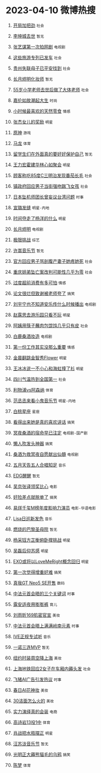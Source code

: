 # 2023-04-10 微博热搜 
1. [开局加把劲](https://m.weibo.cn/search?containerid=100103type%3D1%26t%3D10%26q%3D%23%E5%BC%80%E5%B1%80%E5%8A%A0%E6%8A%8A%E5%8A%B2%23&stream_entry_id=51&isnewpage=1&extparam=seat%3D1%26cate%3D10103%26pos%3D0%26filter_type%3Drealtimehot%26stream_entry_id%3D51%26c_type%3D51%26dgr%3D0%26display_time%3D1681075058%26pre_seqid%3D1681075058404027218109&luicode=10000011&lfid=106003type%3D25%26t%3D3%26disable_hot%3D1%26filter_type%3Drealtimehot) `社会` 

2. [李坤城去世](https://m.weibo.cn/search?containerid=100103type%3D1%26t%3D10%26q%3D%23%E6%9D%8E%E5%9D%A4%E5%9F%8E%E5%8E%BB%E4%B8%96%23&stream_entry_id=31&isnewpage=1&extparam=seat%3D1%26stream_entry_id%3D31%26filter_type%3Drealtimehot%26lcate%3D5001%26c_type%3D31%26cate%3D5001%26pos%3D0%26q%3D%2523%25E6%259D%258E%25E5%259D%25A4%25E5%259F%258E%25E5%258E%25BB%25E4%25B8%2596%2523%26band_rank%3D1%26realpos%3D1%26dgr%3D0%26flag%3D2%26display_time%3D1681075058%26pre_seqid%3D1681075058404027218109&luicode=10000011&lfid=106003type%3D25%26t%3D3%26disable_hot%3D1%26filter_type%3Drealtimehot) `暂无` 

3. [张艺谋第一次拍网剧](https://m.weibo.cn/search?containerid=100103type%3D1%26t%3D10%26q%3D%23%E5%BC%A0%E8%89%BA%E8%B0%8B%E7%AC%AC%E4%B8%80%E6%AC%A1%E6%8B%8D%E7%BD%91%E5%89%A7%23&stream_entry_id=31&isnewpage=1&extparam=seat%3D1%26stream_entry_id%3D31%26filter_type%3Drealtimehot%26lcate%3D5001%26c_type%3D31%26cate%3D5001%26pos%3D1%26q%3D%2523%25E5%25BC%25A0%25E8%2589%25BA%25E8%25B0%258B%25E7%25AC%25AC%25E4%25B8%2580%25E6%25AC%25A1%25E6%258B%258D%25E7%25BD%2591%25E5%2589%25A7%2523%26band_rank%3D2%26realpos%3D2%26dgr%3D0%26flag%3D0%26display_time%3D1681075058%26pre_seqid%3D1681075058404027218109&luicode=10000011&lfid=106003type%3D25%26t%3D3%26disable_hot%3D1%26filter_type%3Drealtimehot) `电视剧` 

4. [这些旅游专列已发车](https://m.weibo.cn/search?containerid=100103type%3D1%26t%3D10%26q%3D%23%E8%BF%99%E4%BA%9B%E6%97%85%E6%B8%B8%E4%B8%93%E5%88%97%E5%B7%B2%E5%8F%91%E8%BD%A6%23&stream_entry_id=31&isnewpage=1&extparam=seat%3D1%26stream_entry_id%3D31%26filter_type%3Drealtimehot%26lcate%3D5001%26c_type%3D31%26cate%3D5001%26pos%3D2%26q%3D%2523%25E8%25BF%2599%25E4%25BA%259B%25E6%2597%2585%25E6%25B8%25B8%25E4%25B8%2593%25E5%2588%2597%25E5%25B7%25B2%25E5%258F%2591%25E8%25BD%25A6%2523%26band_rank%3D3%26realpos%3D3%26dgr%3D0%26flag%3D0%26display_time%3D1681075058%26pre_seqid%3D1681075058404027218109&luicode=10000011&lfid=106003type%3D25%26t%3D3%26disable_hot%3D1%26filter_type%3Drealtimehot) `社会` 

5. [贵州失联母子已平安找到](https://m.weibo.cn/search?containerid=100103type%3D1%26t%3D10%26q%3D%23%E8%B4%B5%E5%B7%9E%E5%A4%B1%E8%81%94%E6%AF%8D%E5%AD%90%E5%B7%B2%E5%B9%B3%E5%AE%89%E6%89%BE%E5%88%B0%23&stream_entry_id=31&isnewpage=1&extparam=seat%3D1%26stream_entry_id%3D31%26filter_type%3Drealtimehot%26lcate%3D5001%26c_type%3D31%26cate%3D5001%26pos%3D3%26q%3D%2523%25E8%25B4%25B5%25E5%25B7%259E%25E5%25A4%25B1%25E8%2581%2594%25E6%25AF%258D%25E5%25AD%2590%25E5%25B7%25B2%25E5%25B9%25B3%25E5%25AE%2589%25E6%2589%25BE%25E5%2588%25B0%2523%26band_rank%3D4%26realpos%3D4%26dgr%3D0%26flag%3D0%26display_time%3D1681075058%26pre_seqid%3D1681075058404027218109&luicode=10000011&lfid=106003type%3D25%26t%3D3%26disable_hot%3D1%26filter_type%3Drealtimehot) `社会` 

6. [长月烬明化妆师](https://m.weibo.cn/search?containerid=100103type%3D1%26t%3D10%26q%3D%E9%95%BF%E6%9C%88%E7%83%AC%E6%98%8E%E5%8C%96%E5%A6%86%E5%B8%88&stream_entry_id=31&isnewpage=1&extparam=seat%3D1%26stream_entry_id%3D31%26filter_type%3Drealtimehot%26lcate%3D5001%26c_type%3D31%26cate%3D5001%26pos%3D4%26q%3D%25E9%2595%25BF%25E6%259C%2588%25E7%2583%25AC%25E6%2598%258E%25E5%258C%2596%25E5%25A6%2586%25E5%25B8%2588%26band_rank%3D5%26realpos%3D5%26dgr%3D0%26flag%3D0%26display_time%3D1681075058%26pre_seqid%3D1681075058404027218109&luicode=10000011&lfid=106003type%3D25%26t%3D3%26disable_hot%3D1%26filter_type%3Drealtimehot) `暂无` 

7. [55岁小学老师去世后做了大体老师](https://m.weibo.cn/search?containerid=100103type%3D1%26t%3D10%26q%3D%2355%E5%B2%81%E5%B0%8F%E5%AD%A6%E8%80%81%E5%B8%88%E5%8E%BB%E4%B8%96%E5%90%8E%E5%81%9A%E4%BA%86%E5%A4%A7%E4%BD%93%E8%80%81%E5%B8%88%23&stream_entry_id=31&isnewpage=1&extparam=seat%3D1%26stream_entry_id%3D31%26filter_type%3Drealtimehot%26lcate%3D5001%26c_type%3D31%26cate%3D5001%26pos%3D5%26q%3D%252355%25E5%25B2%2581%25E5%25B0%258F%25E5%25AD%25A6%25E8%2580%2581%25E5%25B8%2588%25E5%258E%25BB%25E4%25B8%2596%25E5%2590%258E%25E5%2581%259A%25E4%25BA%2586%25E5%25A4%25A7%25E4%25BD%2593%25E8%2580%2581%25E5%25B8%2588%2523%26band_rank%3D6%26realpos%3D6%26dgr%3D0%26flag%3D0%26display_time%3D1681075058%26pre_seqid%3D1681075058404027218109&luicode=10000011&lfid=106003type%3D25%26t%3D3%26disable_hot%3D1%26filter_type%3Drealtimehot) `社会` 

8. [嘉伦如故潮起大生](https://m.weibo.cn/search?containerid=100103type%3D1%26t%3D10%26q%3D%23%E5%98%89%E4%BC%A6%E5%A6%82%E6%95%85%E6%BD%AE%E8%B5%B7%E5%A4%A7%E7%94%9F%23&stream_entry_id=31&isnewpage=1&extparam=seat%3D1%26dgr%3D0%26stream_entry_id%3D31%26filter_type%3Drealtimehot%26lcate%3D5001%26c_type%3D31%26topic_ad%3D1%26cate%3D5001%26pos%3D6%26q%3D%2523%25E5%2598%2589%25E4%25BC%25A6%25E5%25A6%2582%25E6%2595%2585%25E6%25BD%25AE%25E8%25B5%25B7%25E5%25A4%25A7%25E7%2594%259F%2523%26band_rank%3D7%26adid%3D185827%26display_time%3D1681075058%26pre_seqid%3D1681075058404027218109&luicode=10000011&lfid=106003type%3D25%26t%3D3%26disable_hot%3D1%26filter_type%3Drealtimehot) `时尚` 

9. [小时候最喜欢的天然零食](https://m.weibo.cn/search?containerid=100103type%3D1%26t%3D10%26q%3D%23%E5%B0%8F%E6%97%B6%E5%80%99%E6%9C%80%E5%96%9C%E6%AC%A2%E7%9A%84%E5%A4%A9%E7%84%B6%E9%9B%B6%E9%A3%9F%23&stream_entry_id=31&isnewpage=1&extparam=seat%3D1%26stream_entry_id%3D31%26filter_type%3Drealtimehot%26lcate%3D5001%26c_type%3D31%26cate%3D5001%26pos%3D7%26q%3D%2523%25E5%25B0%258F%25E6%2597%25B6%25E5%2580%2599%25E6%259C%2580%25E5%2596%259C%25E6%25AC%25A2%25E7%259A%2584%25E5%25A4%25A9%25E7%2584%25B6%25E9%259B%25B6%25E9%25A3%259F%2523%26band_rank%3D7%26realpos%3D7%26dgr%3D0%26flag%3D0%26display_time%3D1681075058%26pre_seqid%3D1681075058404027218109&luicode=10000011&lfid=106003type%3D25%26t%3D3%26disable_hot%3D1%26filter_type%3Drealtimehot) `情感` 

10. [张杰女儿的奖励](https://m.weibo.cn/search?containerid=100103type%3D1%26t%3D10%26q%3D%23%E5%BC%A0%E6%9D%B0%E5%A5%B3%E5%84%BF%E7%9A%84%E5%A5%96%E5%8A%B1%23&stream_entry_id=31&isnewpage=1&extparam=seat%3D1%26stream_entry_id%3D31%26filter_type%3Drealtimehot%26lcate%3D5001%26c_type%3D31%26cate%3D5001%26pos%3D8%26q%3D%2523%25E5%25BC%25A0%25E6%259D%25B0%25E5%25A5%25B3%25E5%2584%25BF%25E7%259A%2584%25E5%25A5%2596%25E5%258A%25B1%2523%26band_rank%3D8%26realpos%3D8%26dgr%3D0%26flag%3D0%26display_time%3D1681075058%26pre_seqid%3D1681075058404027218109&luicode=10000011&lfid=106003type%3D25%26t%3D3%26disable_hot%3D1%26filter_type%3Drealtimehot) `明星` 

11. [原神](https://m.weibo.cn/search?containerid=100103type%3D1%26t%3D10%26q%3D%E5%8E%9F%E7%A5%9E&stream_entry_id=31&isnewpage=1&extparam=seat%3D1%26stream_entry_id%3D31%26filter_type%3Drealtimehot%26lcate%3D5001%26c_type%3D31%26cate%3D5001%26pos%3D9%26q%3D%25E5%258E%259F%25E7%25A5%259E%26band_rank%3D9%26realpos%3D9%26dgr%3D0%26flag%3D1%26display_time%3D1681075058%26pre_seqid%3D1681075058404027218109&luicode=10000011&lfid=106003type%3D25%26t%3D3%26disable_hot%3D1%26filter_type%3Drealtimehot) `游戏` 

12. [马龙](https://m.weibo.cn/search?containerid=100103type%3D1%26t%3D10%26q%3D%E9%A9%AC%E9%BE%99&stream_entry_id=31&isnewpage=1&extparam=seat%3D1%26stream_entry_id%3D31%26filter_type%3Drealtimehot%26lcate%3D5001%26c_type%3D31%26cate%3D5001%26pos%3D10%26q%3D%25E9%25A9%25AC%25E9%25BE%2599%26band_rank%3D10%26realpos%3D10%26dgr%3D0%26flag%3D0%26display_time%3D1681075058%26pre_seqid%3D1681075058404027218109&luicode=10000011&lfid=106003type%3D25%26t%3D3%26disable_hot%3D1%26filter_type%3Drealtimehot) `体育` 

13. [留学生们在外面真的要好好保护自己](https://m.weibo.cn/search?containerid=100103type%3D1%26t%3D10%26q%3D%E7%95%99%E5%AD%A6%E7%94%9F%E4%BB%AC%E5%9C%A8%E5%A4%96%E9%9D%A2%E7%9C%9F%E7%9A%84%E8%A6%81%E5%A5%BD%E5%A5%BD%E4%BF%9D%E6%8A%A4%E8%87%AA%E5%B7%B1&stream_entry_id=31&isnewpage=1&extparam=seat%3D1%26stream_entry_id%3D31%26filter_type%3Drealtimehot%26lcate%3D5001%26c_type%3D31%26cate%3D5001%26pos%3D11%26q%3D%25E7%2595%2599%25E5%25AD%25A6%25E7%2594%259F%25E4%25BB%25AC%25E5%259C%25A8%25E5%25A4%2596%25E9%259D%25A2%25E7%259C%259F%25E7%259A%2584%25E8%25A6%2581%25E5%25A5%25BD%25E5%25A5%25BD%25E4%25BF%259D%25E6%258A%25A4%25E8%2587%25AA%25E5%25B7%25B1%26band_rank%3D11%26realpos%3D11%26dgr%3D0%26flag%3D0%26display_time%3D1681075058%26pre_seqid%3D1681075058404027218109&luicode=10000011&lfid=106003type%3D25%26t%3D3%26disable_hot%3D1%26filter_type%3Drealtimehot) `暂无` 

14. [王力宏霍建华林心如聚会](https://m.weibo.cn/search?containerid=100103type%3D1%26t%3D10%26q%3D%23%E7%8E%8B%E5%8A%9B%E5%AE%8F%E9%9C%8D%E5%BB%BA%E5%8D%8E%E6%9E%97%E5%BF%83%E5%A6%82%E8%81%9A%E4%BC%9A%23&stream_entry_id=31&isnewpage=1&extparam=seat%3D1%26stream_entry_id%3D31%26filter_type%3Drealtimehot%26lcate%3D5001%26c_type%3D31%26cate%3D5001%26pos%3D12%26q%3D%2523%25E7%258E%258B%25E5%258A%259B%25E5%25AE%258F%25E9%259C%258D%25E5%25BB%25BA%25E5%258D%258E%25E6%259E%2597%25E5%25BF%2583%25E5%25A6%2582%25E8%2581%259A%25E4%25BC%259A%2523%26band_rank%3D12%26realpos%3D12%26dgr%3D0%26flag%3D2%26display_time%3D1681075058%26pre_seqid%3D1681075058404027218109&luicode=10000011&lfid=106003type%3D25%26t%3D3%26disable_hot%3D1%26filter_type%3Drealtimehot) `明星` 

15. [顾客称吃85度C三明治发现番茄长毛](https://m.weibo.cn/search?containerid=100103type%3D1%26t%3D10%26q%3D%23%E9%A1%BE%E5%AE%A2%E7%A7%B0%E5%90%8385%E5%BA%A6C%E4%B8%89%E6%98%8E%E6%B2%BB%E5%8F%91%E7%8E%B0%E7%95%AA%E8%8C%84%E9%95%BF%E6%AF%9B%23&stream_entry_id=31&isnewpage=1&extparam=seat%3D1%26stream_entry_id%3D31%26filter_type%3Drealtimehot%26lcate%3D5001%26c_type%3D31%26cate%3D5001%26pos%3D13%26q%3D%2523%25E9%25A1%25BE%25E5%25AE%25A2%25E7%25A7%25B0%25E5%2590%258385%25E5%25BA%25A6C%25E4%25B8%2589%25E6%2598%258E%25E6%25B2%25BB%25E5%258F%2591%25E7%258E%25B0%25E7%2595%25AA%25E8%258C%2584%25E9%2595%25BF%25E6%25AF%259B%2523%26band_rank%3D13%26realpos%3D13%26dgr%3D0%26flag%3D0%26display_time%3D1681075058%26pre_seqid%3D1681075058404027218109&luicode=10000011&lfid=106003type%3D25%26t%3D3%26disable_hot%3D1%26filter_type%3Drealtimehot) `社会` 

16. [镇政府回应男子当街强吻踹飞女孩](https://m.weibo.cn/search?containerid=100103type%3D1%26t%3D10%26q%3D%23%E9%95%87%E6%94%BF%E5%BA%9C%E5%9B%9E%E5%BA%94%E7%94%B7%E5%AD%90%E5%BD%93%E8%A1%97%E5%BC%BA%E5%90%BB%E8%B8%B9%E9%A3%9E%E5%A5%B3%E5%AD%A9%23&stream_entry_id=31&isnewpage=1&extparam=seat%3D1%26stream_entry_id%3D31%26filter_type%3Drealtimehot%26lcate%3D5001%26c_type%3D31%26cate%3D5001%26pos%3D14%26q%3D%2523%25E9%2595%2587%25E6%2594%25BF%25E5%25BA%259C%25E5%259B%259E%25E5%25BA%2594%25E7%2594%25B7%25E5%25AD%2590%25E5%25BD%2593%25E8%25A1%2597%25E5%25BC%25BA%25E5%2590%25BB%25E8%25B8%25B9%25E9%25A3%259E%25E5%25A5%25B3%25E5%25AD%25A9%2523%26band_rank%3D14%26realpos%3D14%26dgr%3D0%26flag%3D0%26display_time%3D1681075058%26pre_seqid%3D1681075058404027218109&luicode=10000011&lfid=106003type%3D25%26t%3D3%26disable_hot%3D1%26filter_type%3Drealtimehot) `社会` 

17. [日本坠机师团长曾妄议台湾问题](https://m.weibo.cn/search?containerid=100103type%3D1%26t%3D10%26q%3D%23%E6%97%A5%E6%9C%AC%E5%9D%A0%E6%9C%BA%E5%B8%88%E5%9B%A2%E9%95%BF%E6%9B%BE%E5%A6%84%E8%AE%AE%E5%8F%B0%E6%B9%BE%E9%97%AE%E9%A2%98%23&stream_entry_id=31&isnewpage=1&extparam=seat%3D1%26stream_entry_id%3D31%26filter_type%3Drealtimehot%26lcate%3D5001%26c_type%3D31%26cate%3D5001%26pos%3D15%26q%3D%2523%25E6%2597%25A5%25E6%259C%25AC%25E5%259D%25A0%25E6%259C%25BA%25E5%25B8%2588%25E5%259B%25A2%25E9%2595%25BF%25E6%259B%25BE%25E5%25A6%2584%25E8%25AE%25AE%25E5%258F%25B0%25E6%25B9%25BE%25E9%2597%25AE%25E9%25A2%2598%2523%26band_rank%3D15%26realpos%3D15%26dgr%3D0%26flag%3D0%26display_time%3D1681075058%26pre_seqid%3D1681075058404027218109&luicode=10000011&lfid=106003type%3D25%26t%3D3%26disable_hot%3D1%26filter_type%3Drealtimehot) `时事` 

18. [宣璐发缝](https://m.weibo.cn/search?containerid=100103type%3D1%26t%3D10%26q%3D%23%E5%AE%A3%E7%92%90%E5%8F%91%E7%BC%9D%23&stream_entry_id=31&isnewpage=1&extparam=seat%3D1%26stream_entry_id%3D31%26filter_type%3Drealtimehot%26lcate%3D5001%26c_type%3D31%26cate%3D5001%26pos%3D16%26q%3D%2523%25E5%25AE%25A3%25E7%2592%2590%25E5%258F%2591%25E7%25BC%259D%2523%26band_rank%3D16%26realpos%3D16%26dgr%3D0%26flag%3D0%26display_time%3D1681075058%26pre_seqid%3D1681075058404027218109&luicode=10000011&lfid=106003type%3D25%26t%3D3%26disable_hot%3D1%26filter_type%3Drealtimehot) `明星-内地` 

19. [时间夺走了杨洋的什么](https://m.weibo.cn/search?containerid=100103type%3D1%26t%3D10%26q%3D%23%E6%97%B6%E9%97%B4%E5%A4%BA%E8%B5%B0%E4%BA%86%E6%9D%A8%E6%B4%8B%E7%9A%84%E4%BB%80%E4%B9%88%23&stream_entry_id=31&isnewpage=1&extparam=seat%3D1%26stream_entry_id%3D31%26filter_type%3Drealtimehot%26lcate%3D5001%26c_type%3D31%26cate%3D5001%26pos%3D17%26q%3D%2523%25E6%2597%25B6%25E9%2597%25B4%25E5%25A4%25BA%25E8%25B5%25B0%25E4%25BA%2586%25E6%259D%25A8%25E6%25B4%258B%25E7%259A%2584%25E4%25BB%2580%25E4%25B9%2588%2523%26band_rank%3D17%26realpos%3D17%26dgr%3D0%26flag%3D2%26display_time%3D1681075058%26pre_seqid%3D1681075058404027218109&luicode=10000011&lfid=106003type%3D25%26t%3D3%26disable_hot%3D1%26filter_type%3Drealtimehot) `明星` 

20. [长月烬明](https://m.weibo.cn/search?containerid=100103type%3D1%26t%3D10%26q%3D%E9%95%BF%E6%9C%88%E7%83%AC%E6%98%8E&stream_entry_id=31&isnewpage=1&extparam=seat%3D1%26stream_entry_id%3D31%26filter_type%3Drealtimehot%26lcate%3D5001%26c_type%3D31%26cate%3D5001%26pos%3D18%26q%3D%25E9%2595%25BF%25E6%259C%2588%25E7%2583%25AC%25E6%2598%258E%26band_rank%3D18%26realpos%3D18%26dgr%3D0%26flag%3D0%26display_time%3D1681075058%26pre_seqid%3D1681075058404027218109&luicode=10000011&lfid=106003type%3D25%26t%3D3%26disable_hot%3D1%26filter_type%3Drealtimehot) `电视剧` 

21. [极限挑战](https://m.weibo.cn/search?containerid=100103type%3D1%26t%3D10%26q%3D%E6%9E%81%E9%99%90%E6%8C%91%E6%88%98&stream_entry_id=31&isnewpage=1&extparam=seat%3D1%26stream_entry_id%3D31%26filter_type%3Drealtimehot%26lcate%3D5001%26c_type%3D31%26cate%3D5001%26pos%3D19%26q%3D%25E6%259E%2581%25E9%2599%2590%25E6%258C%2591%25E6%2588%2598%26band_rank%3D19%26realpos%3D19%26dgr%3D0%26flag%3D0%26display_time%3D1681075058%26pre_seqid%3D1681075058404027218109&luicode=10000011&lfid=106003type%3D25%26t%3D3%26disable_hot%3D1%26filter_type%3Drealtimehot) `综艺` 

22. [许嵩音乐节](https://m.weibo.cn/search?containerid=100103type%3D1%26t%3D10%26q%3D%E8%AE%B8%E5%B5%A9%E9%9F%B3%E4%B9%90%E8%8A%82&stream_entry_id=31&isnewpage=1&extparam=seat%3D1%26stream_entry_id%3D31%26filter_type%3Drealtimehot%26lcate%3D5001%26c_type%3D31%26cate%3D5001%26pos%3D20%26q%3D%25E8%25AE%25B8%25E5%25B5%25A9%25E9%259F%25B3%25E4%25B9%2590%25E8%258A%2582%26band_rank%3D20%26realpos%3D20%26dgr%3D0%26flag%3D0%26display_time%3D1681075058%26pre_seqid%3D1681075058404027218109&luicode=10000011&lfid=106003type%3D25%26t%3D3%26disable_hot%3D1%26filter_type%3Drealtimehot) `暂无` 

23. [官方回应男子骂剖腹产妻子她疼她死](https://m.weibo.cn/search?containerid=100103type%3D1%26t%3D10%26q%3D%23%E5%AE%98%E6%96%B9%E5%9B%9E%E5%BA%94%E7%94%B7%E5%AD%90%E9%AA%82%E5%89%96%E8%85%B9%E4%BA%A7%E5%A6%BB%E5%AD%90%E5%A5%B9%E7%96%BC%E5%A5%B9%E6%AD%BB%23&stream_entry_id=31&isnewpage=1&extparam=seat%3D1%26stream_entry_id%3D31%26filter_type%3Drealtimehot%26lcate%3D5001%26c_type%3D31%26cate%3D5001%26pos%3D21%26q%3D%2523%25E5%25AE%2598%25E6%2596%25B9%25E5%259B%259E%25E5%25BA%2594%25E7%2594%25B7%25E5%25AD%2590%25E9%25AA%2582%25E5%2589%2596%25E8%2585%25B9%25E4%25BA%25A7%25E5%25A6%25BB%25E5%25AD%2590%25E5%25A5%25B9%25E7%2596%25BC%25E5%25A5%25B9%25E6%25AD%25BB%2523%26band_rank%3D21%26realpos%3D21%26dgr%3D0%26flag%3D0%26display_time%3D1681075058%26pre_seqid%3D1681075058404027218109&luicode=10000011&lfid=106003type%3D25%26t%3D3%26disable_hot%3D1%26filter_type%3Drealtimehot) `社会` 

24. [重庆姐弟坠亡案改判可能性几乎为零](https://m.weibo.cn/search?containerid=100103type%3D1%26t%3D10%26q%3D%23%E9%87%8D%E5%BA%86%E5%A7%90%E5%BC%9F%E5%9D%A0%E4%BA%A1%E6%A1%88%E6%94%B9%E5%88%A4%E5%8F%AF%E8%83%BD%E6%80%A7%E5%87%A0%E4%B9%8E%E4%B8%BA%E9%9B%B6%23&stream_entry_id=31&isnewpage=1&extparam=seat%3D1%26stream_entry_id%3D31%26filter_type%3Drealtimehot%26lcate%3D5001%26c_type%3D31%26cate%3D5001%26pos%3D22%26q%3D%2523%25E9%2587%258D%25E5%25BA%2586%25E5%25A7%2590%25E5%25BC%259F%25E5%259D%25A0%25E4%25BA%25A1%25E6%25A1%2588%25E6%2594%25B9%25E5%2588%25A4%25E5%258F%25AF%25E8%2583%25BD%25E6%2580%25A7%25E5%2587%25A0%25E4%25B9%258E%25E4%25B8%25BA%25E9%259B%25B6%2523%26band_rank%3D22%26realpos%3D22%26dgr%3D0%26flag%3D0%26display_time%3D1681075058%26pre_seqid%3D1681075058404027218109&luicode=10000011&lfid=106003type%3D25%26t%3D3%26disable_hot%3D1%26filter_type%3Drealtimehot) `社会` 

25. [过度超前消费有多可怕](https://m.weibo.cn/search?containerid=100103type%3D1%26t%3D10%26q%3D%23%E8%BF%87%E5%BA%A6%E8%B6%85%E5%89%8D%E6%B6%88%E8%B4%B9%E6%9C%89%E5%A4%9A%E5%8F%AF%E6%80%95%23&stream_entry_id=31&isnewpage=1&extparam=seat%3D1%26stream_entry_id%3D31%26filter_type%3Drealtimehot%26lcate%3D5001%26c_type%3D31%26cate%3D5001%26pos%3D23%26q%3D%2523%25E8%25BF%2587%25E5%25BA%25A6%25E8%25B6%2585%25E5%2589%258D%25E6%25B6%2588%25E8%25B4%25B9%25E6%259C%2589%25E5%25A4%259A%25E5%258F%25AF%25E6%2580%2595%2523%26band_rank%3D23%26realpos%3D23%26dgr%3D0%26flag%3D0%26display_time%3D1681075058%26pre_seqid%3D1681075058404027218109&luicode=10000011&lfid=106003type%3D25%26t%3D3%26disable_hot%3D1%26filter_type%3Drealtimehot) `情感` 

26. [论文很烂但致谢被老师夸了](https://m.weibo.cn/search?containerid=100103type%3D1%26t%3D10%26q%3D%23%E8%AE%BA%E6%96%87%E5%BE%88%E7%83%82%E4%BD%86%E8%87%B4%E8%B0%A2%E8%A2%AB%E8%80%81%E5%B8%88%E5%A4%B8%E4%BA%86%23&stream_entry_id=31&isnewpage=1&extparam=seat%3D1%26stream_entry_id%3D31%26filter_type%3Drealtimehot%26lcate%3D5001%26c_type%3D31%26cate%3D5001%26pos%3D24%26q%3D%2523%25E8%25AE%25BA%25E6%2596%2587%25E5%25BE%2588%25E7%2583%2582%25E4%25BD%2586%25E8%2587%25B4%25E8%25B0%25A2%25E8%25A2%25AB%25E8%2580%2581%25E5%25B8%2588%25E5%25A4%25B8%25E4%25BA%2586%2523%26band_rank%3D24%26realpos%3D24%26dgr%3D0%26flag%3D0%26display_time%3D1681075058%26pre_seqid%3D1681075058404027218109&luicode=10000011&lfid=106003type%3D25%26t%3D3%26disable_hot%3D1%26filter_type%3Drealtimehot) `搞笑` 

27. [刘宇宁也不知道安乐传什么时候播出](https://m.weibo.cn/search?containerid=100103type%3D1%26t%3D10%26q%3D%23%E5%88%98%E5%AE%87%E5%AE%81%E4%B9%9F%E4%B8%8D%E7%9F%A5%E9%81%93%E5%AE%89%E4%B9%90%E4%BC%A0%E4%BB%80%E4%B9%88%E6%97%B6%E5%80%99%E6%92%AD%E5%87%BA%23&stream_entry_id=31&isnewpage=1&extparam=seat%3D1%26stream_entry_id%3D31%26filter_type%3Drealtimehot%26lcate%3D5001%26c_type%3D31%26cate%3D5001%26pos%3D25%26q%3D%2523%25E5%2588%2598%25E5%25AE%2587%25E5%25AE%2581%25E4%25B9%259F%25E4%25B8%258D%25E7%259F%25A5%25E9%2581%2593%25E5%25AE%2589%25E4%25B9%2590%25E4%25BC%25A0%25E4%25BB%2580%25E4%25B9%2588%25E6%2597%25B6%25E5%2580%2599%25E6%2592%25AD%25E5%2587%25BA%2523%26band_rank%3D25%26realpos%3D25%26dgr%3D0%26flag%3D0%26display_time%3D1681075058%26pre_seqid%3D1681075058404027218109&luicode=10000011&lfid=106003type%3D25%26t%3D3%26disable_hot%3D1%26filter_type%3Drealtimehot) `电视剧` 

28. [赵露思去游乐园只看不玩](https://m.weibo.cn/search?containerid=100103type%3D1%26t%3D10%26q%3D%23%E8%B5%B5%E9%9C%B2%E6%80%9D%E5%8E%BB%E6%B8%B8%E4%B9%90%E5%9B%AD%E5%8F%AA%E7%9C%8B%E4%B8%8D%E7%8E%A9%23&stream_entry_id=31&isnewpage=1&extparam=seat%3D1%26stream_entry_id%3D31%26filter_type%3Drealtimehot%26lcate%3D5001%26c_type%3D31%26cate%3D5001%26pos%3D26%26q%3D%2523%25E8%25B5%25B5%25E9%259C%25B2%25E6%2580%259D%25E5%258E%25BB%25E6%25B8%25B8%25E4%25B9%2590%25E5%259B%25AD%25E5%258F%25AA%25E7%259C%258B%25E4%25B8%258D%25E7%258E%25A9%2523%26band_rank%3D26%26realpos%3D26%26dgr%3D0%26flag%3D0%26display_time%3D1681075058%26pre_seqid%3D1681075058404027218109&luicode=10000011&lfid=106003type%3D25%26t%3D3%26disable_hot%3D1%26filter_type%3Drealtimehot) `明星` 

29. [阿姨用筷子蘸肉包馄饨几乎只有皮](https://m.weibo.cn/search?containerid=100103type%3D1%26t%3D10%26q%3D%23%E9%98%BF%E5%A7%A8%E7%94%A8%E7%AD%B7%E5%AD%90%E8%98%B8%E8%82%89%E5%8C%85%E9%A6%84%E9%A5%A8%E5%87%A0%E4%B9%8E%E5%8F%AA%E6%9C%89%E7%9A%AE%23&stream_entry_id=31&isnewpage=1&extparam=seat%3D1%26stream_entry_id%3D31%26filter_type%3Drealtimehot%26lcate%3D5001%26c_type%3D31%26cate%3D5001%26pos%3D27%26q%3D%2523%25E9%2598%25BF%25E5%25A7%25A8%25E7%2594%25A8%25E7%25AD%25B7%25E5%25AD%2590%25E8%2598%25B8%25E8%2582%2589%25E5%258C%2585%25E9%25A6%2584%25E9%25A5%25A8%25E5%2587%25A0%25E4%25B9%258E%25E5%258F%25AA%25E6%259C%2589%25E7%259A%25AE%2523%26band_rank%3D27%26realpos%3D27%26dgr%3D0%26flag%3D0%26display_time%3D1681075058%26pre_seqid%3D1681075058404027218109&luicode=10000011&lfid=106003type%3D25%26t%3D3%26disable_hot%3D1%26filter_type%3Drealtimehot) `社会` 

30. [白鹿桑酒妆造](https://m.weibo.cn/search?containerid=100103type%3D1%26t%3D10%26q%3D%23%E7%99%BD%E9%B9%BF%E6%A1%91%E9%85%92%E5%A6%86%E9%80%A0%23&stream_entry_id=31&isnewpage=1&extparam=seat%3D1%26stream_entry_id%3D31%26filter_type%3Drealtimehot%26lcate%3D5001%26c_type%3D31%26cate%3D5001%26pos%3D28%26q%3D%2523%25E7%2599%25BD%25E9%25B9%25BF%25E6%25A1%2591%25E9%2585%2592%25E5%25A6%2586%25E9%2580%25A0%2523%26band_rank%3D28%26realpos%3D28%26dgr%3D0%26flag%3D0%26display_time%3D1681075058%26pre_seqid%3D1681075058404027218109&luicode=10000011&lfid=106003type%3D25%26t%3D3%26disable_hot%3D1%26filter_type%3Drealtimehot) `电视剧` 

31. [第一份工作其实没那么重要](https://m.weibo.cn/search?containerid=100103type%3D1%26t%3D10%26q%3D%23%E7%AC%AC%E4%B8%80%E4%BB%BD%E5%B7%A5%E4%BD%9C%E5%85%B6%E5%AE%9E%E6%B2%A1%E9%82%A3%E4%B9%88%E9%87%8D%E8%A6%81%23&stream_entry_id=31&isnewpage=1&extparam=seat%3D1%26stream_entry_id%3D31%26filter_type%3Drealtimehot%26lcate%3D5001%26c_type%3D31%26cate%3D5001%26pos%3D29%26q%3D%2523%25E7%25AC%25AC%25E4%25B8%2580%25E4%25BB%25BD%25E5%25B7%25A5%25E4%25BD%259C%25E5%2585%25B6%25E5%25AE%259E%25E6%25B2%25A1%25E9%2582%25A3%25E4%25B9%2588%25E9%2587%258D%25E8%25A6%2581%2523%26band_rank%3D29%26realpos%3D29%26dgr%3D0%26flag%3D0%26display_time%3D1681075058%26pre_seqid%3D1681075058404027218109&luicode=10000011&lfid=106003type%3D25%26t%3D3%26disable_hot%3D1%26filter_type%3Drealtimehot) `情感` 

32. [金晨翻跳金智秀Flower](https://m.weibo.cn/search?containerid=100103type%3D1%26t%3D10%26q%3D%23%E9%87%91%E6%99%A8%E7%BF%BB%E8%B7%B3%E9%87%91%E6%99%BA%E7%A7%80Flower%23&stream_entry_id=31&isnewpage=1&extparam=seat%3D1%26stream_entry_id%3D31%26filter_type%3Drealtimehot%26lcate%3D5001%26c_type%3D31%26cate%3D5001%26pos%3D30%26q%3D%2523%25E9%2587%2591%25E6%2599%25A8%25E7%25BF%25BB%25E8%25B7%25B3%25E9%2587%2591%25E6%2599%25BA%25E7%25A7%2580Flower%2523%26band_rank%3D30%26realpos%3D30%26dgr%3D0%26flag%3D0%26display_time%3D1681075058%26pre_seqid%3D1681075058404027218109&luicode=10000011&lfid=106003type%3D25%26t%3D3%26disable_hot%3D1%26filter_type%3Drealtimehot) `明星` 

33. [王冰冰说一不小心和海虹撞了衫](https://m.weibo.cn/search?containerid=100103type%3D1%26t%3D10%26q%3D%23%E7%8E%8B%E5%86%B0%E5%86%B0%E8%AF%B4%E4%B8%80%E4%B8%8D%E5%B0%8F%E5%BF%83%E5%92%8C%E6%B5%B7%E8%99%B9%E6%92%9E%E4%BA%86%E8%A1%AB%23&stream_entry_id=31&isnewpage=1&extparam=seat%3D1%26stream_entry_id%3D31%26filter_type%3Drealtimehot%26lcate%3D5001%26c_type%3D31%26cate%3D5001%26pos%3D31%26q%3D%2523%25E7%258E%258B%25E5%2586%25B0%25E5%2586%25B0%25E8%25AF%25B4%25E4%25B8%2580%25E4%25B8%258D%25E5%25B0%258F%25E5%25BF%2583%25E5%2592%258C%25E6%25B5%25B7%25E8%2599%25B9%25E6%2592%259E%25E4%25BA%2586%25E8%25A1%25AB%2523%26band_rank%3D31%26realpos%3D31%26dgr%3D0%26flag%3D0%26display_time%3D1681075058%26pre_seqid%3D1681075058404027218109&luicode=10000011&lfid=106003type%3D25%26t%3D3%26disable_hot%3D1%26filter_type%3Drealtimehot) `明星` 

34. [四川气温热到全国第一](https://m.weibo.cn/search?containerid=100103type%3D1%26t%3D10%26q%3D%23%E5%9B%9B%E5%B7%9D%E6%B0%94%E6%B8%A9%E7%83%AD%E5%88%B0%E5%85%A8%E5%9B%BD%E7%AC%AC%E4%B8%80%23&stream_entry_id=31&isnewpage=1&extparam=seat%3D1%26stream_entry_id%3D31%26filter_type%3Drealtimehot%26lcate%3D5001%26c_type%3D31%26cate%3D5001%26pos%3D32%26q%3D%2523%25E5%259B%259B%25E5%25B7%259D%25E6%25B0%2594%25E6%25B8%25A9%25E7%2583%25AD%25E5%2588%25B0%25E5%2585%25A8%25E5%259B%25BD%25E7%25AC%25AC%25E4%25B8%2580%2523%26band_rank%3D32%26realpos%3D32%26dgr%3D0%26flag%3D0%26display_time%3D1681075058%26pre_seqid%3D1681075058404027218109&luicode=10000011&lfid=106003type%3D25%26t%3D3%26disable_hot%3D1%26filter_type%3Drealtimehot) `社会` 

35. [利物浦vs阿森纳](https://m.weibo.cn/search?containerid=100103type%3D1%26t%3D10%26q%3D%23%E5%88%A9%E7%89%A9%E6%B5%A6vs%E9%98%BF%E6%A3%AE%E7%BA%B3%23&stream_entry_id=31&isnewpage=1&extparam=seat%3D1%26stream_entry_id%3D31%26filter_type%3Drealtimehot%26lcate%3D5001%26c_type%3D31%26cate%3D5001%26pos%3D33%26q%3D%2523%25E5%2588%25A9%25E7%2589%25A9%25E6%25B5%25A6vs%25E9%2598%25BF%25E6%25A3%25AE%25E7%25BA%25B3%2523%26band_rank%3D33%26realpos%3D33%26dgr%3D0%26flag%3D0%26display_time%3D1681075058%26pre_seqid%3D1681075058404027218109&luicode=10000011&lfid=106003type%3D25%26t%3D3%26disable_hot%3D1%26filter_type%3Drealtimehot) `体育` 

36. [范丞丞来看小鬼音乐节](https://m.weibo.cn/search?containerid=100103type%3D1%26t%3D10%26q%3D%23%E8%8C%83%E4%B8%9E%E4%B8%9E%E6%9D%A5%E7%9C%8B%E5%B0%8F%E9%AC%BC%E9%9F%B3%E4%B9%90%E8%8A%82%23&stream_entry_id=31&isnewpage=1&extparam=seat%3D1%26stream_entry_id%3D31%26filter_type%3Drealtimehot%26lcate%3D5001%26c_type%3D31%26cate%3D5001%26pos%3D34%26q%3D%2523%25E8%258C%2583%25E4%25B8%259E%25E4%25B8%259E%25E6%259D%25A5%25E7%259C%258B%25E5%25B0%258F%25E9%25AC%25BC%25E9%259F%25B3%25E4%25B9%2590%25E8%258A%2582%2523%26band_rank%3D34%26realpos%3D34%26dgr%3D0%26flag%3D0%26display_time%3D1681075058%26pre_seqid%3D1681075058404027218109&luicode=10000011&lfid=106003type%3D25%26t%3D3%26disable_hot%3D1%26filter_type%3Drealtimehot) `明星-内地` 

37. [白桃星座](https://m.weibo.cn/search?containerid=100103type%3D1%26t%3D10%26q%3D%E7%99%BD%E6%A1%83%E6%98%9F%E5%BA%A7&stream_entry_id=31&isnewpage=1&extparam=seat%3D1%26stream_entry_id%3D31%26filter_type%3Drealtimehot%26lcate%3D5001%26c_type%3D31%26cate%3D5001%26pos%3D35%26q%3D%25E7%2599%25BD%25E6%25A1%2583%25E6%2598%259F%25E5%25BA%25A7%26band_rank%3D35%26realpos%3D35%26dgr%3D0%26flag%3D0%26display_time%3D1681075058%26pre_seqid%3D1681075058404027218109&luicode=10000011&lfid=106003type%3D25%26t%3D3%26disable_hot%3D1%26filter_type%3Drealtimehot) `星座` 

38. [看得出来她是真的喜欢讲话](https://m.weibo.cn/search?containerid=100103type%3D1%26t%3D10%26q%3D%23%E7%9C%8B%E5%BE%97%E5%87%BA%E6%9D%A5%E5%A5%B9%E6%98%AF%E7%9C%9F%E7%9A%84%E5%96%9C%E6%AC%A2%E8%AE%B2%E8%AF%9D%23&stream_entry_id=31&isnewpage=1&extparam=seat%3D1%26stream_entry_id%3D31%26filter_type%3Drealtimehot%26lcate%3D5001%26c_type%3D31%26cate%3D5001%26pos%3D36%26q%3D%2523%25E7%259C%258B%25E5%25BE%2597%25E5%2587%25BA%25E6%259D%25A5%25E5%25A5%25B9%25E6%2598%25AF%25E7%259C%259F%25E7%259A%2584%25E5%2596%259C%25E6%25AC%25A2%25E8%25AE%25B2%25E8%25AF%259D%2523%26band_rank%3D36%26realpos%3D36%26dgr%3D0%26flag%3D0%26display_time%3D1681075058%26pre_seqid%3D1681075058404027218109&luicode=10000011&lfid=106003type%3D25%26t%3D3%26disable_hot%3D1%26filter_type%3Drealtimehot) `搞笑` 

39. [冥夜桑酒的宿命早已注定](https://m.weibo.cn/search?containerid=100103type%3D1%26t%3D10%26q%3D%23%E5%86%A5%E5%A4%9C%E6%A1%91%E9%85%92%E7%9A%84%E5%AE%BF%E5%91%BD%E6%97%A9%E5%B7%B2%E6%B3%A8%E5%AE%9A%23&stream_entry_id=31&isnewpage=1&extparam=seat%3D1%26stream_entry_id%3D31%26filter_type%3Drealtimehot%26lcate%3D5001%26c_type%3D31%26cate%3D5001%26pos%3D37%26q%3D%2523%25E5%2586%25A5%25E5%25A4%259C%25E6%25A1%2591%25E9%2585%2592%25E7%259A%2584%25E5%25AE%25BF%25E5%2591%25BD%25E6%2597%25A9%25E5%25B7%25B2%25E6%25B3%25A8%25E5%25AE%259A%2523%26band_rank%3D37%26realpos%3D37%26dgr%3D0%26flag%3D0%26display_time%3D1681075058%26pre_seqid%3D1681075058404027218109&luicode=10000011&lfid=106003type%3D25%26t%3D3%26disable_hot%3D1%26filter_type%3Drealtimehot) `电视剧-国产剧` 

40. [懒人吹发头神器](https://m.weibo.cn/search?containerid=100103type%3D1%26t%3D10%26q%3D%23%E6%87%92%E4%BA%BA%E5%90%B9%E5%8F%91%E5%A4%B4%E7%A5%9E%E5%99%A8%23&stream_entry_id=31&isnewpage=1&extparam=seat%3D1%26stream_entry_id%3D31%26filter_type%3Drealtimehot%26lcate%3D5001%26c_type%3D31%26cate%3D5001%26pos%3D38%26q%3D%2523%25E6%2587%2592%25E4%25BA%25BA%25E5%2590%25B9%25E5%258F%2591%25E5%25A4%25B4%25E7%25A5%259E%25E5%2599%25A8%2523%26band_rank%3D38%26realpos%3D38%26dgr%3D0%26flag%3D0%26display_time%3D1681075058%26pre_seqid%3D1681075058404027218109&luicode=10000011&lfid=106003type%3D25%26t%3D3%26disable_hot%3D1%26filter_type%3Drealtimehot) `搞笑` 

41. [桑酒为救冥夜自愿献出仙髓](https://m.weibo.cn/search?containerid=100103type%3D1%26t%3D10%26q%3D%23%E6%A1%91%E9%85%92%E4%B8%BA%E6%95%91%E5%86%A5%E5%A4%9C%E8%87%AA%E6%84%BF%E7%8C%AE%E5%87%BA%E4%BB%99%E9%AB%93%23&stream_entry_id=31&isnewpage=1&extparam=seat%3D1%26stream_entry_id%3D31%26filter_type%3Drealtimehot%26lcate%3D5001%26c_type%3D31%26cate%3D5001%26pos%3D39%26q%3D%2523%25E6%25A1%2591%25E9%2585%2592%25E4%25B8%25BA%25E6%2595%2591%25E5%2586%25A5%25E5%25A4%259C%25E8%2587%25AA%25E6%2584%25BF%25E7%258C%25AE%25E5%2587%25BA%25E4%25BB%2599%25E9%25AB%2593%2523%26band_rank%3D39%26realpos%3D39%26dgr%3D0%26flag%3D0%26display_time%3D1681075058%26pre_seqid%3D1681075058404027218109&luicode=10000011&lfid=106003type%3D25%26t%3D3%26disable_hot%3D1%26filter_type%3Drealtimehot) `电视剧` 

42. [五月天告五人合唱知足](https://m.weibo.cn/search?containerid=100103type%3D1%26t%3D10%26q%3D%23%E4%BA%94%E6%9C%88%E5%A4%A9%E5%91%8A%E4%BA%94%E4%BA%BA%E5%90%88%E5%94%B1%E7%9F%A5%E8%B6%B3%23&stream_entry_id=31&isnewpage=1&extparam=seat%3D1%26stream_entry_id%3D31%26filter_type%3Drealtimehot%26lcate%3D5001%26c_type%3D31%26cate%3D5001%26pos%3D40%26q%3D%2523%25E4%25BA%2594%25E6%259C%2588%25E5%25A4%25A9%25E5%2591%258A%25E4%25BA%2594%25E4%25BA%25BA%25E5%2590%2588%25E5%2594%25B1%25E7%259F%25A5%25E8%25B6%25B3%2523%26band_rank%3D40%26realpos%3D40%26dgr%3D0%26flag%3D0%26display_time%3D1681075058%26pre_seqid%3D1681075058404027218109&luicode=10000011&lfid=106003type%3D25%26t%3D3%26disable_hot%3D1%26filter_type%3Drealtimehot) `音乐` 

43. [EDG醒醒](https://m.weibo.cn/search?containerid=100103type%3D1%26t%3D10%26q%3DEDG%E9%86%92%E9%86%92&stream_entry_id=31&isnewpage=1&extparam=seat%3D1%26stream_entry_id%3D31%26filter_type%3Drealtimehot%26lcate%3D5001%26c_type%3D31%26cate%3D5001%26pos%3D41%26q%3DEDG%25E9%2586%2592%25E9%2586%2592%26band_rank%3D41%26realpos%3D41%26dgr%3D0%26flag%3D0%26display_time%3D1681075058%26pre_seqid%3D1681075058404027218109&luicode=10000011&lfid=106003type%3D25%26t%3D3%26disable_hot%3D1%26filter_type%3Drealtimehot) `暂无` 

44. [吴京张译领奖比心](https://m.weibo.cn/search?containerid=100103type%3D1%26t%3D10%26q%3D%23%E5%90%B4%E4%BA%AC%E5%BC%A0%E8%AF%91%E9%A2%86%E5%A5%96%E6%AF%94%E5%BF%83%23&stream_entry_id=31&isnewpage=1&extparam=seat%3D1%26stream_entry_id%3D31%26filter_type%3Drealtimehot%26lcate%3D5001%26c_type%3D31%26cate%3D5001%26pos%3D42%26q%3D%2523%25E5%2590%25B4%25E4%25BA%25AC%25E5%25BC%25A0%25E8%25AF%2591%25E9%25A2%2586%25E5%25A5%2596%25E6%25AF%2594%25E5%25BF%2583%2523%26band_rank%3D42%26realpos%3D42%26dgr%3D0%26flag%3D0%26display_time%3D1681075058%26pre_seqid%3D1681075058404027218109&luicode=10000011&lfid=106003type%3D25%26t%3D3%26disable_hot%3D1%26filter_type%3Drealtimehot) `电影` 

45. [好险差点就脱单了](https://m.weibo.cn/search?containerid=100103type%3D1%26t%3D10%26q%3D%23%E5%A5%BD%E9%99%A9%E5%B7%AE%E7%82%B9%E5%B0%B1%E8%84%B1%E5%8D%95%E4%BA%86%23&stream_entry_id=31&isnewpage=1&extparam=seat%3D1%26stream_entry_id%3D31%26filter_type%3Drealtimehot%26lcate%3D5001%26c_type%3D31%26cate%3D5001%26pos%3D43%26q%3D%2523%25E5%25A5%25BD%25E9%2599%25A9%25E5%25B7%25AE%25E7%2582%25B9%25E5%25B0%25B1%25E8%2584%25B1%25E5%258D%2595%25E4%25BA%2586%2523%26band_rank%3D43%26realpos%3D43%26dgr%3D0%26flag%3D0%26display_time%3D1681075058%26pre_seqid%3D1681075058404027218109&luicode=10000011&lfid=106003type%3D25%26t%3D3%26disable_hot%3D1%26filter_type%3Drealtimehot) `搞笑` 

46. [易烊千玺M榜年度影响力演员](https://m.weibo.cn/search?containerid=100103type%3D1%26t%3D10%26q%3D%23%E6%98%93%E7%83%8A%E5%8D%83%E7%8E%BAM%E6%A6%9C%E5%B9%B4%E5%BA%A6%E5%BD%B1%E5%93%8D%E5%8A%9B%E6%BC%94%E5%91%98%23&stream_entry_id=31&isnewpage=1&extparam=seat%3D1%26stream_entry_id%3D31%26filter_type%3Drealtimehot%26lcate%3D5001%26c_type%3D31%26cate%3D5001%26pos%3D44%26q%3D%2523%25E6%2598%2593%25E7%2583%258A%25E5%258D%2583%25E7%258E%25BAM%25E6%25A6%259C%25E5%25B9%25B4%25E5%25BA%25A6%25E5%25BD%25B1%25E5%2593%258D%25E5%258A%259B%25E6%25BC%2594%25E5%2591%2598%2523%26band_rank%3D44%26realpos%3D44%26dgr%3D0%26flag%3D0%26display_time%3D1681075058%26pre_seqid%3D1681075058404027218109&luicode=10000011&lfid=106003type%3D25%26t%3D3%26disable_hot%3D1%26filter_type%3Drealtimehot) `电影-华语电影` 

47. [Lisa日巡新发色](https://m.weibo.cn/search?containerid=100103type%3D1%26t%3D10%26q%3D%23Lisa%E6%97%A5%E5%B7%A1%E6%96%B0%E5%8F%91%E8%89%B2%23&stream_entry_id=31&isnewpage=1&extparam=seat%3D1%26stream_entry_id%3D31%26filter_type%3Drealtimehot%26lcate%3D5001%26c_type%3D31%26cate%3D5001%26pos%3D45%26q%3D%2523Lisa%25E6%2597%25A5%25E5%25B7%25A1%25E6%2596%25B0%25E5%258F%2591%25E8%2589%25B2%2523%26band_rank%3D45%26realpos%3D45%26dgr%3D0%26flag%3D0%26display_time%3D1681075058%26pre_seqid%3D1681075058404027218109&luicode=10000011&lfid=106003type%3D25%26t%3D3%26disable_hot%3D1%26filter_type%3Drealtimehot) `音乐` 

48. [燃烧的巴黎圣母院](https://m.weibo.cn/search?containerid=100103type%3D1%26t%3D10%26q%3D%E7%87%83%E7%83%A7%E7%9A%84%E5%B7%B4%E9%BB%8E%E5%9C%A3%E6%AF%8D%E9%99%A2&stream_entry_id=31&isnewpage=1&extparam=seat%3D1%26stream_entry_id%3D31%26filter_type%3Drealtimehot%26lcate%3D5001%26c_type%3D31%26cate%3D5001%26pos%3D46%26q%3D%25E7%2587%2583%25E7%2583%25A7%25E7%259A%2584%25E5%25B7%25B4%25E9%25BB%258E%25E5%259C%25A3%25E6%25AF%258D%25E9%2599%25A2%26band_rank%3D46%26realpos%3D46%26dgr%3D0%26flag%3D0%26display_time%3D1681075058%26pre_seqid%3D1681075058404027218109&luicode=10000011&lfid=106003type%3D25%26t%3D3%26disable_hot%3D1%26filter_type%3Drealtimehot) `暂无` 

49. [杨采钰方芷衡俯卧撑挑战](https://m.weibo.cn/search?containerid=100103type%3D1%26t%3D10%26q%3D%23%E6%9D%A8%E9%87%87%E9%92%B0%E6%96%B9%E8%8A%B7%E8%A1%A1%E4%BF%AF%E5%8D%A7%E6%92%91%E6%8C%91%E6%88%98%23&stream_entry_id=31&isnewpage=1&extparam=seat%3D1%26stream_entry_id%3D31%26filter_type%3Drealtimehot%26lcate%3D5001%26c_type%3D31%26cate%3D5001%26pos%3D47%26q%3D%2523%25E6%259D%25A8%25E9%2587%2587%25E9%2592%25B0%25E6%2596%25B9%25E8%258A%25B7%25E8%25A1%25A1%25E4%25BF%25AF%25E5%258D%25A7%25E6%2592%2591%25E6%258C%2591%25E6%2588%2598%2523%26band_rank%3D47%26realpos%3D47%26dgr%3D0%26flag%3D0%26display_time%3D1681075058%26pre_seqid%3D1681075058404027218109&luicode=10000011&lfid=106003type%3D25%26t%3D3%26disable_hot%3D1%26filter_type%3Drealtimehot) `明星` 

50. [吴磊后仰苏感](https://m.weibo.cn/search?containerid=100103type%3D1%26t%3D10%26q%3D%23%E5%90%B4%E7%A3%8A%E5%90%8E%E4%BB%B0%E8%8B%8F%E6%84%9F%23&stream_entry_id=31&isnewpage=1&extparam=seat%3D1%26stream_entry_id%3D31%26filter_type%3Drealtimehot%26lcate%3D5001%26c_type%3D31%26cate%3D5001%26pos%3D48%26q%3D%2523%25E5%2590%25B4%25E7%25A3%258A%25E5%2590%258E%25E4%25BB%25B0%25E8%258B%258F%25E6%2584%259F%2523%26band_rank%3D48%26realpos%3D48%26dgr%3D0%26flag%3D0%26display_time%3D1681075058%26pre_seqid%3D1681075058404027218109&luicode=10000011&lfid=106003type%3D25%26t%3D3%26disable_hot%3D1%26filter_type%3Drealtimehot) `明星` 

51. [EXO或将以LoveMeRight概念回归](https://m.weibo.cn/search?containerid=100103type%3D1%26t%3D10%26q%3D%23EXO%E6%88%96%E5%B0%86%E4%BB%A5LoveMeRight%E6%A6%82%E5%BF%B5%E5%9B%9E%E5%BD%92%23&stream_entry_id=31&isnewpage=1&extparam=seat%3D1%26stream_entry_id%3D31%26filter_type%3Drealtimehot%26lcate%3D5001%26c_type%3D31%26cate%3D5001%26pos%3D49%26q%3D%2523EXO%25E6%2588%2596%25E5%25B0%2586%25E4%25BB%25A5LoveMeRight%25E6%25A6%2582%25E5%25BF%25B5%25E5%259B%259E%25E5%25BD%2592%2523%26band_rank%3D49%26realpos%3D49%26dgr%3D0%26flag%3D0%26display_time%3D1681075058%26pre_seqid%3D1681075058404027218109&luicode=10000011&lfid=106003type%3D25%26t%3D3%26disable_hot%3D1%26filter_type%3Drealtimehot) `明星` 

52. [第一次觉得增重好难](https://m.weibo.cn/search?containerid=100103type%3D1%26t%3D10%26q%3D%23%E7%AC%AC%E4%B8%80%E6%AC%A1%E8%A7%89%E5%BE%97%E5%A2%9E%E9%87%8D%E5%A5%BD%E9%9A%BE%23&stream_entry_id=31&isnewpage=1&extparam=seat%3D1%26stream_entry_id%3D31%26filter_type%3Drealtimehot%26lcate%3D5001%26c_type%3D31%26cate%3D5001%26pos%3D50%26q%3D%2523%25E7%25AC%25AC%25E4%25B8%2580%25E6%25AC%25A1%25E8%25A7%2589%25E5%25BE%2597%25E5%25A2%259E%25E9%2587%258D%25E5%25A5%25BD%25E9%259A%25BE%2523%26band_rank%3D50%26realpos%3D50%26dgr%3D0%26flag%3D0%26display_time%3D1681075058%26pre_seqid%3D1681075058404027218109&luicode=10000011&lfid=106003type%3D25%26t%3D3%26disable_hot%3D1%26filter_type%3Drealtimehot) `搞笑` 

53. [真我GT Neo5 SE开售](https://m.weibo.cn/search?containerid=100103type%3D1%26t%3D10%26q%3D%23%E7%9C%9F%E6%88%91GT+Neo5+SE%E5%BC%80%E5%94%AE%23&stream_entry_id=31&isnewpage=1&extparam=seat%3D1%26cate%3D5001%26stream_entry_id%3D31%26lcate%3D5001%26dgr%3D0%26topic_ad%3D1%26pos%3D6%26filter_type%3Drealtimehot%26q%3D%2523%25E7%259C%259F%25E6%2588%2591GT%2520Neo5%2520SE%25E5%25BC%2580%25E5%2594%25AE%2523%26c_type%3D31%26adid%3D185797%26band_rank%3D7%26display_time%3D1681075017%26pre_seqid%3D168107501793606468161&luicode=10000011&lfid=106003type%3D25%26t%3D3%26disable_hot%3D1%26filter_type%3Drealtimehot) `数码` 

54. [中法元首会晤的三个关键词](https://m.weibo.cn/search?containerid=100103type%3D1%26t%3D10%26q%3D%23%E4%B8%AD%E6%B3%95%E5%85%83%E9%A6%96%E4%BC%9A%E6%99%A4%E7%9A%84%E4%B8%89%E4%B8%AA%E5%85%B3%E9%94%AE%E8%AF%8D%23&stream_entry_id=51&isnewpage=1&extparam=seat%3D1%26cate%3D10103%26stream_entry_id%3D51%26pos%3D0%26c_type%3D51%26dgr%3D0%26filter_type%3Drealtimehot%26display_time%3D1681074980%26pre_seqid%3D1681074980641017592167&luicode=10000011&lfid=106003type%3D25%26t%3D3%26disable_hot%3D1%26filter_type%3Drealtimehot) `时事` 

55. [露安适夜用嘭嘭裤](https://m.weibo.cn/search?containerid=100103type%3D1%26t%3D10%26q%3D%23%E9%9C%B2%E5%AE%89%E9%80%82%E5%A4%9C%E7%94%A8%E5%98%AD%E5%98%AD%E8%A3%A4%23&stream_entry_id=31&isnewpage=1&extparam=seat%3D1%26cate%3D5001%26stream_entry_id%3D31%26lcate%3D5001%26topic_ad%3D1%26dgr%3D0%26filter_type%3Drealtimehot%26pos%3D6%26q%3D%2523%25E9%259C%25B2%25E5%25AE%2589%25E9%2580%2582%25E5%25A4%259C%25E7%2594%25A8%25E5%2598%25AD%25E5%2598%25AD%25E8%25A3%25A4%2523%26band_rank%3D7%26c_type%3D31%26adid%3D185853%26display_time%3D1681074940%26pre_seqid%3D1681074940767917559161&luicode=10000011&lfid=106003type%3D25%26t%3D3%26disable_hot%3D1%26filter_type%3Drealtimehot) `育儿` 

56. [刘雨昕169肌密官宣](https://m.weibo.cn/search?containerid=100103type%3D1%26t%3D10%26q%3D%23%E5%88%98%E9%9B%A8%E6%98%95169%E8%82%8C%E5%AF%86%E5%AE%98%E5%AE%A3%23&stream_entry_id=31&isnewpage=1&extparam=seat%3D1%26dgr%3D0%26stream_entry_id%3D31%26filter_type%3Drealtimehot%26lcate%3D5001%26c_type%3D31%26topic_ad%3D1%26cate%3D5001%26pos%3D3%26q%3D%2523%25E5%2588%2598%25E9%259B%25A8%25E6%2598%2595169%25E8%2582%258C%25E5%25AF%2586%25E5%25AE%2598%25E5%25AE%25A3%2523%26band_rank%3D4%26adid%3D185748%26display_time%3D1681071745%26pre_seqid%3D168107174570902021113&luicode=10000011&lfid=106003type%3D25%26t%3D3%26disable_hot%3D1%26filter_type%3Drealtimehot) `美妆` 

57. [中法元首会晤上满满岭南元素](https://m.weibo.cn/search?containerid=100103type%3D1%26t%3D10%26q%3D%23%E4%B8%AD%E6%B3%95%E5%85%83%E9%A6%96%E4%BC%9A%E6%99%A4%E4%B8%8A%E6%BB%A1%E6%BB%A1%E5%B2%AD%E5%8D%97%E5%85%83%E7%B4%A0%23&stream_entry_id=51&isnewpage=1&extparam=seat%3D1%26cate%3D10103%26pos%3D0%26filter_type%3Drealtimehot%26stream_entry_id%3D51%26c_type%3D51%26dgr%3D0%26display_time%3D1681071690%26pre_seqid%3D1681071690825019719229&luicode=10000011&lfid=106003type%3D25%26t%3D3%26disable_hot%3D1%26filter_type%3Drealtimehot) `时事` 

58. [IVE正规专试听](https://m.weibo.cn/search?containerid=100103type%3D1%26t%3D10%26q%3D%23IVE%E6%AD%A3%E8%A7%84%E4%B8%93%E8%AF%95%E5%90%AC%23&stream_entry_id=31&isnewpage=1&extparam=seat%3D1%26cate%3D5001%26realpos%3D49%26flag%3D0%26lcate%3D5001%26filter_type%3Drealtimehot%26band_rank%3D49%26pos%3D49%26stream_entry_id%3D31%26c_type%3D31%26dgr%3D0%26q%3D%2523IVE%25E6%25AD%25A3%25E8%25A7%2584%25E4%25B8%2593%25E8%25AF%2595%25E5%2590%25AC%2523%26display_time%3D1681067948%26pre_seqid%3D1681067948711012112226&luicode=10000011&lfid=106003type%3D25%26t%3D3%26disable_hot%3D1%26filter_type%3Drealtimehot) `音乐` 

59. [一诺三连MVP](https://m.weibo.cn/search?containerid=100103type%3D1%26t%3D10%26q%3D%23%E4%B8%80%E8%AF%BA%E4%B8%89%E8%BF%9EMVP%23&stream_entry_id=31&isnewpage=1&extparam=seat%3D1%26cate%3D5001%26realpos%3D50%26flag%3D0%26lcate%3D5001%26filter_type%3Drealtimehot%26band_rank%3D50%26pos%3D50%26stream_entry_id%3D31%26c_type%3D31%26dgr%3D0%26q%3D%2523%25E4%25B8%2580%25E8%25AF%25BA%25E4%25B8%2589%25E8%25BF%259EMVP%2523%26display_time%3D1681067948%26pre_seqid%3D1681067948711012112226&luicode=10000011&lfid=106003type%3D25%26t%3D3%26disable_hot%3D1%26filter_type%3Drealtimehot) `暂无` 

60. [纽约时装周空降上海](https://m.weibo.cn/search?containerid=100103type%3D1%26t%3D10%26q%3D%23%E7%BA%BD%E7%BA%A6%E6%97%B6%E8%A3%85%E5%91%A8%E7%A9%BA%E9%99%8D%E4%B8%8A%E6%B5%B7%23&stream_entry_id=31&isnewpage=1&extparam=seat%3D1%26cate%3D5001%26filter_type%3Drealtimehot%26lcate%3D5001%26dgr%3D0%26stream_entry_id%3D31%26pos%3D6%26band_rank%3D7%26topic_ad%3D1%26c_type%3D31%26adid%3D185755%26q%3D%2523%25E7%25BA%25BD%25E7%25BA%25A6%25E6%2597%25B6%25E8%25A3%2585%25E5%2591%25A8%25E7%25A9%25BA%25E9%2599%258D%25E4%25B8%258A%25E6%25B5%25B7%2523%26display_time%3D1681067900%26pre_seqid%3D1681067900019013083204&luicode=10000011&lfid=106003type%3D25%26t%3D3%26disable_hot%3D1%26filter_type%3Drealtimehot) `美妆` 

61. [上海地铁回应2女子在车厢内薅头发](https://m.weibo.cn/search?containerid=100103type%3D1%26t%3D10%26q%3D%23%E4%B8%8A%E6%B5%B7%E5%9C%B0%E9%93%81%E5%9B%9E%E5%BA%942%E5%A5%B3%E5%AD%90%E5%9C%A8%E8%BD%A6%E5%8E%A2%E5%86%85%E8%96%85%E5%A4%B4%E5%8F%91%23&stream_entry_id=31&isnewpage=1&extparam=seat%3D1%26cate%3D5001%26stream_entry_id%3D31%26flag%3D0%26band_rank%3D50%26lcate%3D5001%26realpos%3D50%26filter_type%3Drealtimehot%26pos%3D50%26c_type%3D31%26dgr%3D0%26q%3D%2523%25E4%25B8%258A%25E6%25B5%25B7%25E5%259C%25B0%25E9%2593%2581%25E5%259B%259E%25E5%25BA%25942%25E5%25A5%25B3%25E5%25AD%2590%25E5%259C%25A8%25E8%25BD%25A6%25E5%258E%25A2%25E5%2586%2585%25E8%2596%2585%25E5%25A4%25B4%25E5%258F%2591%2523%26display_time%3D1681067852%26pre_seqid%3D1681067852092027194106&luicode=10000011&lfid=106003type%3D25%26t%3D3%26disable_hot%3D1%26filter_type%3Drealtimehot) `社会` 

62. [飞猪AI广告引发热议](https://m.weibo.cn/search?containerid=100103type%3D1%26t%3D10%26q%3D%23%E9%A3%9E%E7%8C%AAAI%E5%B9%BF%E5%91%8A%E5%BC%95%E5%8F%91%E7%83%AD%E8%AE%AE%23&stream_entry_id=31&isnewpage=1&extparam=seat%3D1%26cate%3D5001%26topic_ad%3D1%26dgr%3D0%26lcate%3D5001%26band_rank%3D4%26stream_entry_id%3D31%26pos%3D3%26q%3D%2523%25E9%25A3%259E%25E7%258C%25AAAI%25E5%25B9%25BF%25E5%2591%258A%25E5%25BC%2595%25E5%258F%2591%25E7%2583%25AD%25E8%25AE%25AE%2523%26filter_type%3Drealtimehot%26c_type%3D31%26adid%3D185830%26display_time%3D1681067777%26pre_seqid%3D1681067777673027200165&luicode=10000011&lfid=106003type%3D25%26t%3D3%26disable_hot%3D1%26filter_type%3Drealtimehot) `时事` 

63. [春日AI花神妆](https://m.weibo.cn/search?containerid=100103type%3D1%26t%3D10%26q%3D%23%E6%98%A5%E6%97%A5AI%E8%8A%B1%E7%A5%9E%E5%A6%86%23&stream_entry_id=31&isnewpage=1&extparam=seat%3D1%26cate%3D5001%26topic_ad%3D1%26dgr%3D0%26lcate%3D5001%26band_rank%3D7%26stream_entry_id%3D31%26pos%3D7%26q%3D%2523%25E6%2598%25A5%25E6%2597%25A5AI%25E8%258A%25B1%25E7%25A5%259E%25E5%25A6%2586%2523%26filter_type%3Drealtimehot%26c_type%3D31%26adid%3D185859%26display_time%3D1681067777%26pre_seqid%3D1681067777673027200165&luicode=10000011&lfid=106003type%3D25%26t%3D3%26disable_hot%3D1%26filter_type%3Drealtimehot) `美妆` 

64. [30洁面怎么火的](https://m.weibo.cn/search?containerid=100103type%3D1%26t%3D10%26q%3D%2330%E6%B4%81%E9%9D%A2%E6%80%8E%E4%B9%88%E7%81%AB%E7%9A%84%23&stream_entry_id=31&isnewpage=1&extparam=seat%3D1%26cate%3D5001%26stream_entry_id%3D31%26lcate%3D5001%26dgr%3D0%26filter_type%3Drealtimehot%26pos%3D3%26topic_ad%3D1%26q%3D%252330%25E6%25B4%2581%25E9%259D%25A2%25E6%2580%258E%25E4%25B9%2588%25E7%2581%25AB%25E7%259A%2584%2523%26c_type%3D31%26adid%3D185699%26band_rank%3D4%26display_time%3D1681064638%26pre_seqid%3D1681064638119027375169&luicode=10000011&lfid=106003type%3D25%26t%3D3%26disable_hot%3D1%26filter_type%3Drealtimehot) `美妆` 

65. [实力演绎真的会装](https://m.weibo.cn/search?containerid=100103type%3D1%26t%3D10%26q%3D%23%E5%AE%9E%E5%8A%9B%E6%BC%94%E7%BB%8E%E7%9C%9F%E7%9A%84%E4%BC%9A%E8%A3%85%23&stream_entry_id=31&isnewpage=1&extparam=seat%3D1%26cate%3D5001%26stream_entry_id%3D31%26lcate%3D5001%26dgr%3D0%26filter_type%3Drealtimehot%26pos%3D7%26topic_ad%3D1%26q%3D%2523%25E5%25AE%259E%25E5%258A%259B%25E6%25BC%2594%25E7%25BB%258E%25E7%259C%259F%25E7%259A%2584%25E4%25BC%259A%25E8%25A3%2585%2523%26c_type%3D31%26adid%3D185861%26band_rank%3D7%26display_time%3D1681064638%26pre_seqid%3D1681064638119027375169&luicode=10000011&lfid=106003type%3D25%26t%3D3%26disable_hot%3D1%26filter_type%3Drealtimehot) `电商` 

66. [高诗岩13投1中](https://m.weibo.cn/search?containerid=100103type%3D1%26t%3D10%26q%3D%23%E9%AB%98%E8%AF%97%E5%B2%A913%E6%8A%951%E4%B8%AD%23&stream_entry_id=31&isnewpage=1&extparam=seat%3D1%26cate%3D5001%26stream_entry_id%3D31%26flag%3D0%26lcate%3D5001%26realpos%3D50%26filter_type%3Drealtimehot%26pos%3D51%26q%3D%2523%25E9%25AB%2598%25E8%25AF%2597%25E5%25B2%25A913%25E6%258A%25951%25E4%25B8%25AD%2523%26c_type%3D31%26dgr%3D0%26band_rank%3D50%26display_time%3D1681064638%26pre_seqid%3D1681064638119027375169&luicode=10000011&lfid=106003type%3D25%26t%3D3%26disable_hot%3D1%26filter_type%3Drealtimehot) `体育` 

67. [肖战把水瓶摆正](https://m.weibo.cn/search?containerid=100103type%3D1%26t%3D10%26q%3D%23%E8%82%96%E6%88%98%E6%8A%8A%E6%B0%B4%E7%93%B6%E6%91%86%E6%AD%A3%23&stream_entry_id=31&isnewpage=1&extparam=seat%3D1%26realpos%3D47%26filter_type%3Drealtimehot%26lcate%3D5001%26c_type%3D31%26stream_entry_id%3D31%26band_rank%3D47%26pos%3D46%26flag%3D0%26q%3D%2523%25E8%2582%2596%25E6%2588%2598%25E6%258A%258A%25E6%25B0%25B4%25E7%2593%25B6%25E6%2591%2586%25E6%25AD%25A3%2523%26dgr%3D0%26cate%3D5001%26display_time%3D1681060919%26pre_seqid%3D168106091916202716377&luicode=10000011&lfid=106003type%3D25%26t%3D3%26disable_hot%3D1%26filter_type%3Drealtimehot) `明星` 

68. [汪苏泷音乐节](https://m.weibo.cn/search?containerid=100103type%3D1%26t%3D10%26q%3D%E6%B1%AA%E8%8B%8F%E6%B3%B7%E9%9F%B3%E4%B9%90%E8%8A%82&stream_entry_id=31&isnewpage=1&extparam=seat%3D1%26realpos%3D48%26filter_type%3Drealtimehot%26lcate%3D5001%26c_type%3D31%26stream_entry_id%3D31%26band_rank%3D48%26pos%3D47%26flag%3D0%26q%3D%25E6%25B1%25AA%25E8%258B%258F%25E6%25B3%25B7%25E9%259F%25B3%25E4%25B9%2590%25E8%258A%2582%26dgr%3D0%26cate%3D5001%26display_time%3D1681060919%26pre_seqid%3D168106091916202716377&luicode=10000011&lfid=106003type%3D25%26t%3D3%26disable_hot%3D1%26filter_type%3Drealtimehot) `暂无` 

69. [光明正大薅熊猫毛的乌鸦](https://m.weibo.cn/search?containerid=100103type%3D1%26t%3D10%26q%3D%23%E5%85%89%E6%98%8E%E6%AD%A3%E5%A4%A7%E8%96%85%E7%86%8A%E7%8C%AB%E6%AF%9B%E7%9A%84%E4%B9%8C%E9%B8%A6%23&stream_entry_id=31&isnewpage=1&extparam=seat%3D1%26realpos%3D50%26filter_type%3Drealtimehot%26lcate%3D5001%26c_type%3D31%26stream_entry_id%3D31%26band_rank%3D50%26pos%3D49%26flag%3D0%26q%3D%2523%25E5%2585%2589%25E6%2598%258E%25E6%25AD%25A3%25E5%25A4%25A7%25E8%2596%2585%25E7%2586%258A%25E7%258C%25AB%25E6%25AF%259B%25E7%259A%2584%25E4%25B9%258C%25E9%25B8%25A6%2523%26dgr%3D0%26cate%3D5001%26display_time%3D1681060919%26pre_seqid%3D168106091916202716377&luicode=10000011&lfid=106003type%3D25%26t%3D3%26disable_hot%3D1%26filter_type%3Drealtimehot) `搞笑` 

70. [陈梦](https://m.weibo.cn/search?containerid=100103type%3D1%26t%3D10%26q%3D%E9%99%88%E6%A2%A6&stream_entry_id=31&isnewpage=1&extparam=seat%3D1%26cate%3D5001%26stream_entry_id%3D31%26flag%3D0%26lcate%3D5001%26filter_type%3Drealtimehot%26realpos%3D50%26pos%3D50%26q%3D%25E9%2599%2588%25E6%25A2%25A6%26c_type%3D31%26dgr%3D0%26band_rank%3D50%26display_time%3D1681057617%26pre_seqid%3D168105761753702718517&luicode=10000011&lfid=106003type%3D25%26t%3D3%26disable_hot%3D1%26filter_type%3Drealtimehot) `体育` 
